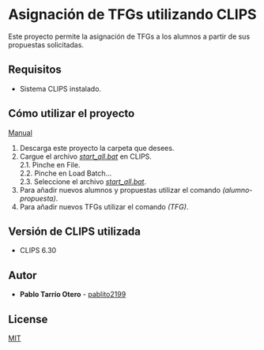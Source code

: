 # Asignación de TFGs utilizando CLIPS
Este proyecto permite la asignación de TFGs a los alumnos a partir de sus propuestas solicitadas.

## Requisitos
- Sistema CLIPS instalado.

## Cómo utilizar el proyecto
[Manual](https://github.com/pablito2199/Asignacion-de-TFGs-en-CLIPS/blob/main/Funcionamiento.pdf)
1. Descarga este proyecto la carpeta que desees.
2. Cargue el archivo [*start_all.bat*](https://github.com/pablito2199/Asignacion-de-TFGs-en-CLIPS/blob/main/start_all.bat) en CLIPS.
	<br>2.1. Pinche en File.
	<br>2.2. Pinche en Load Batch...
	<br>2.3. Seleccione el archivo [*start_all.bat*](https://github.com/pablito2199/Asignacion-de-TFGs-en-CLIPS/blob/main/start_all.bat).
3. Para añadir nuevos alumnos y propuestas utilizar el comando _(alumno-propuesta)_.
4. Para añadir nuevos TFGs utilizar el comando _(TFG)_.

## Versión de CLIPS utilizada
- CLIPS 6.30

## Autor
- **Pablo Tarrío Otero** - [pablito2199](https://github.com/pablito2199)

## License
[MIT](https://github.com/pablito2199/Asignacion-de-TFGs-en-CLIPS/blob/main/LICENSE.md)
